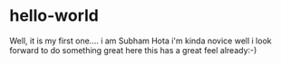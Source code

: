 # hello-world
Well, it is my first one....
i am Subham Hota i'm kinda novice
well i look forward to do something great here
this has a great feel already:-)
